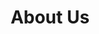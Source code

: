 ---
title: "About Us"
layout: "about"

# --- Hero Section ---
hero:
  background_image: "/images/about-hero.jpg"
  title: "About Us"
  
# --- Intro Section ---
intro:
  title: "About Adventure Northern Escapes"
  content: "Welcome to Adventure Northern Escapes! We are a UK-based property investment and management company dedicated to transforming real estate into thriving homes and unforgettable escapes. Whether it's creating beautiful rental properties or holiday homes that inspire, we focus on delivering quality, comfort, and value."

# --- Core Values Section ---
core_values:
  title: "Our Core Values"
  values:
    - icon: "fa-solid fa-handshake"
      title: "Versatile Focus"
      description: "We deliver excellence to our clients and partners through a diverse team focused on a singular vision."
    - icon: "fa-solid fa-users"
      title: "Personable Relationships"
      description: "We put people at the core of our business and build transparent, long-term relationships."
    - icon: "fa-solid fa-lightbulb"
      title: "Creative Solutions"
      description: "We are problem solvers. Our ability to think creatively enables us to uncover unique opportunities."
    - icon: "fa-solid fa-chart-line"
      title: "Unwavering Commitment"
      description: "Our dedicated team of professionals are committed to excellence and ensuring our clients' success."

# --- Generational Wealth Section ---
generational_wealth:
  subtitle: "Our Mission"
  title: "Building Generational Wealth Together"
  content: "We provide comprehensive investment solutions designed to meet the unique needs of families and individuals seeking to secure their financial future. Our approach combines rigorous analysis with a personal touch, ensuring strategies are aligned with your long-term goals. From wealth growth to preservation, we guide you through every step.<br><br>Our dedication to client success is paramount. We believe in empowering our clients with the knowledge and tools necessary to make informed decisions about their wealth."
  button_text: "Discover Our Services"
  button_url: "/services"
  images:
    - "/images/building-wealth-1.jpg"
    - "/images/building-wealth-2.png"
    - "/images/building-wealth-3.jpg"

# --- Experience Section ---
experience:
  title: "Experience You Can Trust:"
  content: "Our track record speaks for itself. With years of experience and a deep understanding of market dynamics, we consistently deliver superior returns for our clients. We navigate complexities, identify opportunities, and execute strategies that build and preserve wealth. Trust us to be your partner in financial success."
  stats:
    - value: "£500K+"
      label: "Average Client Portfolio"
    - value: "15+"
      label: "Years of Experience"
    - value: "98%"
      label: "Client Retention Rate"
  images:
    - "/images/experience-main.jpg"
    - "/images/experience-thumb-1.jpg"
    - "/images/experience-thumb-2.png"

# --- CTA Section ---
cta:
  title: "Ready to Start Your Investment Journey?"
  button_text: "Get Started"
  button_url: "/contact"
---